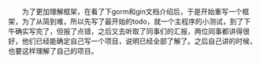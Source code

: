 &emsp;&emsp;为了更加理解框架，在看了下gorm和gin文档介绍后，于是开始重写一个框架，为了从简到难，所以先写了最开始的todo，就一个主程序的小测试，到了下午确实写完了，但报了点错，之后又去听取了同事们的汇报，两位同事都讲得很好，他们已经能确定自己写一个项目，说明已经全部了解了。之后自己讲的时候，也要这样理解了自己的项目。